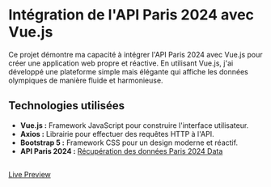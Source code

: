 # Intégration de l'API Paris 2024 avec Vue.js

Ce projet démontre ma capacité à intégrer l'API Paris 2024 avec Vue.js pour créer une application web propre et réactive. 
En utilisant Vue.js, j'ai développé une plateforme simple mais élégante qui affiche les données olympiques de manière fluide et harmonieuse.


## Technologies utilisées

- **Vue.js :** Framework JavaScript pour construire l'interface utilisateur.
- **Axios :** Librairie pour effectuer des requêtes HTTP à l'API.
- **Bootstrap 5 :** Framework CSS pour un design moderne et réactif.
- **API Paris 2024 :** [Récupération des données Paris 2024 Data](https://data.paris2024.org/)

##
[Live Preview](https://mhss-paris2024.netlify.app/)
